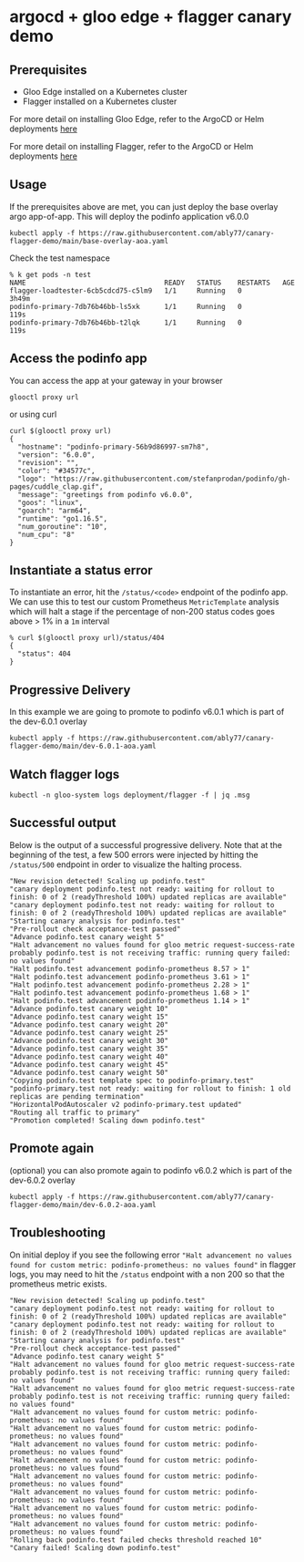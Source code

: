 # argocd + gloo edge + flagger canary demo

## Prerequisites
- Gloo Edge installed on a Kubernetes cluster
- Flagger installed on a Kubernetes cluster

For more detail on installing Gloo Edge, refer to the ArgoCD or Helm deployments [here](https://github.com/solo-io/gitops-library/tree/main/gloo-edge/deploy)

For more detail on installing Flagger, refer to the ArgoCD or Helm deployments [here](https://github.com/solo-io/gitops-library/tree/main/flagger/deploy)

## Usage
If the prerequisites above are met, you can just deploy the base overlay argo app-of-app. This will deploy the podinfo application v6.0.0
```
kubectl apply -f https://raw.githubusercontent.com/ably77/canary-flagger-demo/main/base-overlay-aoa.yaml
```

Check the test namespace
```
% k get pods -n test
NAME                                  READY   STATUS    RESTARTS   AGE
flagger-loadtester-6cb5cdcd75-c5lm9   1/1     Running   0          3h49m
podinfo-primary-7db76b46bb-ls5xk      1/1     Running   0          119s
podinfo-primary-7db76b46bb-t2lqk      1/1     Running   0          119s
```

## Access the podinfo app
You can access the app at your gateway in your browser
```
glooctl proxy url
```

or using curl
```
curl $(glooctl proxy url)
{
  "hostname": "podinfo-primary-56b9d86997-sm7h8",
  "version": "6.0.0",
  "revision": "",
  "color": "#34577c",
  "logo": "https://raw.githubusercontent.com/stefanprodan/podinfo/gh-pages/cuddle_clap.gif",
  "message": "greetings from podinfo v6.0.0",
  "goos": "linux",
  "goarch": "arm64",
  "runtime": "go1.16.5",
  "num_goroutine": "10",
  "num_cpu": "8"
}
```

## Instantiate a status error
To instantiate an error, hit the `/status/<code>` endpoint of the podinfo app. We can use this to test our custom Prometheus `MetricTemplate` analysis which will halt a stage if the percentage of non-200 status codes goes above > 1% in a `1m` interval
```
% curl $(glooctl proxy url)/status/404
{
  "status": 404
}
```

## Progressive Delivery
In this example we are going to promote to podinfo v6.0.1 which is part of the dev-6.0.1 overlay
```
kubectl apply -f https://raw.githubusercontent.com/ably77/canary-flagger-demo/main/dev-6.0.1-aoa.yaml
```

## Watch flagger logs
```
kubectl -n gloo-system logs deployment/flagger -f | jq .msg
```

## Successful output
Below is the output of a successful progressive delivery. Note that at the beginning of the test, a few 500 errors were injected by hitting the `/status/500` endpoint in order to visualize the halting process. 
```
"New revision detected! Scaling up podinfo.test"
"canary deployment podinfo.test not ready: waiting for rollout to finish: 0 of 2 (readyThreshold 100%) updated replicas are available"
"canary deployment podinfo.test not ready: waiting for rollout to finish: 0 of 2 (readyThreshold 100%) updated replicas are available"
"Starting canary analysis for podinfo.test"
"Pre-rollout check acceptance-test passed"
"Advance podinfo.test canary weight 5"
"Halt advancement no values found for gloo metric request-success-rate probably podinfo.test is not receiving traffic: running query failed: no values found"
"Halt podinfo.test advancement podinfo-prometheus 8.57 > 1"
"Halt podinfo.test advancement podinfo-prometheus 3.61 > 1"
"Halt podinfo.test advancement podinfo-prometheus 2.28 > 1"
"Halt podinfo.test advancement podinfo-prometheus 1.68 > 1"
"Halt podinfo.test advancement podinfo-prometheus 1.14 > 1"
"Advance podinfo.test canary weight 10"
"Advance podinfo.test canary weight 15"
"Advance podinfo.test canary weight 20"
"Advance podinfo.test canary weight 25"
"Advance podinfo.test canary weight 30"
"Advance podinfo.test canary weight 35"
"Advance podinfo.test canary weight 40"
"Advance podinfo.test canary weight 45"
"Advance podinfo.test canary weight 50"
"Copying podinfo.test template spec to podinfo-primary.test"
"podinfo-primary.test not ready: waiting for rollout to finish: 1 old replicas are pending termination"
"HorizontalPodAutoscaler v2 podinfo-primary.test updated"
"Routing all traffic to primary"
"Promotion completed! Scaling down podinfo.test"
```

## Promote again
(optional) you can also promote again to podinfo v6.0.2 which is part of the dev-6.0.2 overlay
```
kubectl apply -f https://raw.githubusercontent.com/ably77/canary-flagger-demo/main/dev-6.0.2-aoa.yaml
```

## Troubleshooting
On initial deploy if you see the following error `"Halt advancement no values found for custom metric: podinfo-prometheus: no values found"` in flagger logs, you may need to hit the `/status` endpoint with a non 200 so that the prometheus metric exists.
```
"New revision detected! Scaling up podinfo.test"
"canary deployment podinfo.test not ready: waiting for rollout to finish: 0 of 2 (readyThreshold 100%) updated replicas are available"
"canary deployment podinfo.test not ready: waiting for rollout to finish: 0 of 2 (readyThreshold 100%) updated replicas are available"
"Starting canary analysis for podinfo.test"
"Pre-rollout check acceptance-test passed"
"Advance podinfo.test canary weight 5"
"Halt advancement no values found for gloo metric request-success-rate probably podinfo.test is not receiving traffic: running query failed: no values found"
"Halt advancement no values found for gloo metric request-success-rate probably podinfo.test is not receiving traffic: running query failed: no values found"
"Halt advancement no values found for custom metric: podinfo-prometheus: no values found"
"Halt advancement no values found for custom metric: podinfo-prometheus: no values found"
"Halt advancement no values found for custom metric: podinfo-prometheus: no values found"
"Halt advancement no values found for custom metric: podinfo-prometheus: no values found"
"Halt advancement no values found for custom metric: podinfo-prometheus: no values found"
"Halt advancement no values found for custom metric: podinfo-prometheus: no values found"
"Halt advancement no values found for custom metric: podinfo-prometheus: no values found"
"Halt advancement no values found for custom metric: podinfo-prometheus: no values found"
"Rolling back podinfo.test failed checks threshold reached 10"
"Canary failed! Scaling down podinfo.test"
```